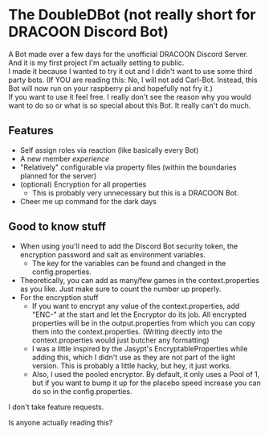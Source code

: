 # The DoubleDBot (not really short for DRACOON Discord Bot)

A Bot made over a few days for the unofficial DRACOON Discord Server.
And it is my first project I'm actually setting to public.\
I made it because I wanted to try it out and I didn't want to use some third party bots.
(If YOU are reading this: No, I will not add Carl-Bot. 
Instead, this Bot will now run on your raspberry pi and hopefully not fry it.)\
If you want to use it feel free.
I really don't see the reason why you would want to do so or what is so special about this Bot. It really can't do much.

## Features

- Self assign roles via reaction (like basically every Bot)
- A new member *experience*
- "Relatively" configurable via property files (within the boundaries planned for the server)
- (optional) Encryption for all properties
  - This is probably very unnecessary but this is a DRACOON Bot.
- Cheer me up command for the dark days

## Good to know stuff

- When using you'll need to add the Discord Bot security token, the encryption password and salt as environment
variables.
  - The key for the variables can be found and changed in the config.properties.
- Theoretically, you can add as many/few games in the context.properties as you like. Just make sure to count the number
up properly.
- For the encryption stuff
  - If you want to encrypt any value of the context.properties, add "ENC-" at the start and let the Encryptor do its
  job. All encrypted properties will be in the output.properties from which you can copy them into the
  context.properties. (Writing directly into the context.properties would just butcher any formatting)
  - I was a little inspired by the Jasypt's EncryptableProperties while adding this, which I didn't use as they are not
  part of the light version. This is probably a little hacky, but hey, it just works.
  - Also, I used the pooled encryptor. By default, it only uses a Pool of 1,
  but if you want to bump it up for the placebo speed increase you can do so in the config.properties.

I don't take feature requests.

Is anyone actually reading this?